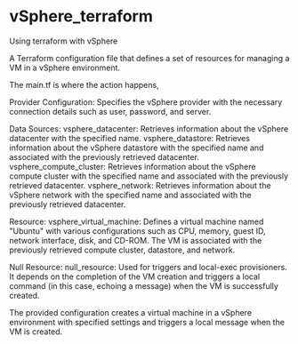 # vSphere_terraform
Using terraform with vSphere

A Terraform configuration file that defines a set of resources for managing a VM in a vSphere environment. 

The main.tf is where the action happens, 

Provider Configuration:
Specifies the vSphere provider with the necessary connection details such as user, password, and server.

Data Sources:
vsphere_datacenter: Retrieves information about the vSphere datacenter with the specified name.
vsphere_datastore: Retrieves information about the vSphere datastore with the specified name and associated with the previously retrieved datacenter.
vsphere_compute_cluster: Retrieves information about the vSphere compute cluster with the specified name and associated with the previously retrieved datacenter.
vsphere_network: Retrieves information about the vSphere network with the specified name and associated with the previously retrieved datacenter.

Resource:
vsphere_virtual_machine: Defines a virtual machine named "Ubuntu" with various configurations such as CPU, memory, guest ID, network interface, disk, and CD-ROM. The VM is associated with the previously retrieved compute cluster, datastore, and network.

Null Resource:
null_resource: Used for triggers and local-exec provisioners. It depends on the completion of the VM creation and triggers a local command (in this case, echoing a message) when the VM is successfully created.

The provided configuration creates a virtual machine in a vSphere environment with specified settings and triggers a local message when the VM is created.
